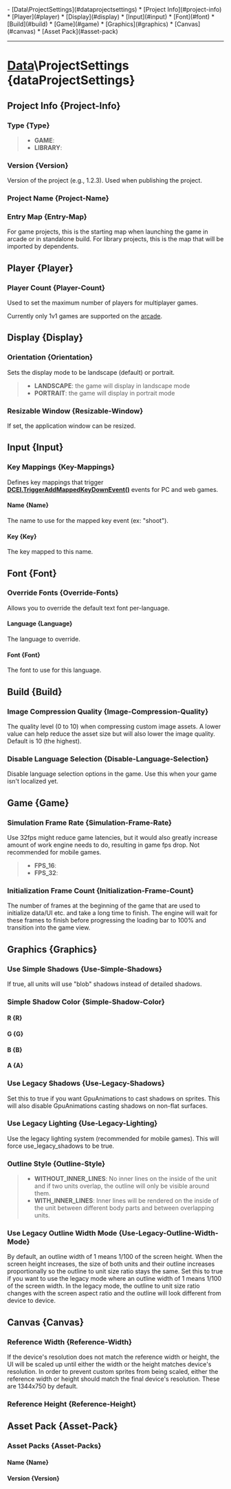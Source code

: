 <div id="toc" markdown="1">
- [Data\ProjectSettings](#dataprojectsettings)
  * [Project Info](#project-info)
  * [Player](#player)
  * [Display](#display)
  * [Input](#input)
  * [Font](#font)
  * [Build](#build)
  * [Game](#game)
  * [Graphics](#graphics)
  * [Canvas](#canvas)
  * [Asset Pack](#asset-pack)

</div>

***

# [](dcei.engine.proto.ProjectSettings)**[Data](Data)\ProjectSettings** {dataProjectSettings}

[](manual-wiki-start)

[](manual-wiki-end)

## [](dcei.engine.proto.ProjectSettings.project_info)**Project Info** {Project-Info}

[](manual-wiki-start)

[](manual-wiki-end)

### [](dcei.engine.proto.ProjectInfo.type)**Type** {Type}

[](manual-wiki-start)

[](manual-wiki-end)

>* **GAME**: 
>* **LIBRARY**: 

### [](dcei.engine.proto.ProjectInfo.version)**Version** {Version}
Version of the project (e.g., 1.2.3). Used when publishing the project.

[](manual-wiki-start)

[](manual-wiki-end)

### [](dcei.engine.proto.ProjectInfo.project_name)**Project Name** {Project-Name}

[](manual-wiki-start)

[](manual-wiki-end)

### [](dcei.engine.proto.ProjectInfo.entry_map)**Entry Map** {Entry-Map}
For game projects, this is the starting map when launching the game in arcade or in standalone build. For library projects, this is the map that will be imported by dependents.

[](manual-wiki-start)

[](manual-wiki-end)

## [](dcei.engine.proto.ProjectSettings.player)**Player** {Player}

[](manual-wiki-start)

[](manual-wiki-end)

### [](dcei.engine.proto.PlayerSettings.player_count)**Player Count** {Player-Count}
Used to set the maximum number of players for multiplayer games.

[](manual-wiki-start)
Currently only 1v1 games are supported on the [arcade](https://platform.wildsky.dev/).
[](manual-wiki-end)

## [](dcei.engine.proto.ProjectSettings.display)**Display** {Display}

[](manual-wiki-start)

[](manual-wiki-end)

### [](dcei.engine.proto.DisplaySettings.orientation)**Orientation** {Orientation}
Sets the display mode to be landscape (default) or portrait.

[](manual-wiki-start)

[](manual-wiki-end)

>* **LANDSCAPE**: the game will display in landscape mode
>* **PORTRAIT**: the game will display in portrait mode

### [](dcei.engine.proto.DisplaySettings.resizable_window)**Resizable Window** {Resizable-Window}
If set, the application window can be resized.

[](manual-wiki-start)

[](manual-wiki-end)

## [](dcei.engine.proto.ProjectSettings.input)**Input** {Input}

[](manual-wiki-start)

[](manual-wiki-end)

### [](dcei.engine.proto.InputSettings.key_mappings)**Key Mappings** {Key-Mappings}

[](manual-wiki-start)
Defines key mappings that trigger **[DCEI.TriggerAddMappedKeyDownEvent()](Trigger-API-Reference-DCEI-Events-Input#void-triggeraddmappedkeydowneventstring-keyeventname-typedcallbackstring-trigger)** events for PC and web games.
[](manual-wiki-end)

#### [](dcei.engine.proto.InputSettings.KeyMapping.name)**Name** {Name}
The name to use for the mapped key event (ex: "shoot").

[](manual-wiki-start)

[](manual-wiki-end)

#### [](dcei.engine.proto.InputSettings.KeyMapping.key)**Key** {Key}
The key mapped to this name.

[](manual-wiki-start)

[](manual-wiki-end)

## [](dcei.engine.proto.ProjectSettings.font)**Font** {Font}

[](manual-wiki-start)

[](manual-wiki-end)

### [](dcei.engine.proto.FontSettings.override_fonts)**Override Fonts** {Override-Fonts}
Allows you to override the default text font per-language.

[](manual-wiki-start)

[](manual-wiki-end)

#### [](dcei.engine.proto.FontSettings.FontSetting.language)**Language** {Language}
The language to override.

[](manual-wiki-start)

[](manual-wiki-end)

#### [](dcei.engine.proto.FontSettings.FontSetting.font)**Font** {Font}
The font to use for this language.

[](manual-wiki-start)

[](manual-wiki-end)

## [](dcei.engine.proto.ProjectSettings.build)**Build** {Build}

[](manual-wiki-start)

[](manual-wiki-end)

### [](dcei.engine.proto.BuildSettings.image_compression_quality)**Image Compression Quality** {Image-Compression-Quality}
The quality level (0 to 10) when compressing custom image assets. A lower value can help reduce the asset size but will also lower the image quality. Default is 10 (the highest).

[](manual-wiki-start)

[](manual-wiki-end)

### [](dcei.engine.proto.BuildSettings.disable_language_selection)**Disable Language Selection** {Disable-Language-Selection}
Disable language selection options in the game. Use this when your game isn't localized yet.

[](manual-wiki-start)

[](manual-wiki-end)

## [](dcei.engine.proto.ProjectSettings.game)**Game** {Game}

[](manual-wiki-start)

[](manual-wiki-end)

### [](dcei.engine.proto.GameSettings.simulation_frame_rate)**Simulation Frame Rate** {Simulation-Frame-Rate}
Use 32fps might reduce game latencies, but it would also greatly increase amount of work engine needs to do, resulting in game fps drop. Not recommended for mobile games.

[](manual-wiki-start)

[](manual-wiki-end)

>* **FPS_16**: 
>* **FPS_32**: 

### [](dcei.engine.proto.GameSettings.initialization_frame_count)**Initialization Frame Count** {Initialization-Frame-Count}
The number of frames at the beginning of the game that are used to initialize data/UI etc. and take a long time to finish. The engine will wait for these frames to finish before progressing the loading bar to 100% and transition into the game view.

[](manual-wiki-start)

[](manual-wiki-end)

## [](dcei.engine.proto.ProjectSettings.graphics)**Graphics** {Graphics}

[](manual-wiki-start)

[](manual-wiki-end)

### [](dcei.engine.proto.GraphicsSettings.use_simple_shadows)**Use Simple Shadows** {Use-Simple-Shadows}
If true, all units will use "blob" shadows instead of detailed shadows.

[](manual-wiki-start)

[](manual-wiki-end)

### [](dcei.engine.proto.GraphicsSettings.simple_shadow_color)**Simple Shadow Color** {Simple-Shadow-Color}

[](manual-wiki-start)

[](manual-wiki-end)

#### [](dcei.engine.proto.GraphicsSettings.SimpleShadowColor.r)**R** {R}

[](manual-wiki-start)

[](manual-wiki-end)

#### [](dcei.engine.proto.GraphicsSettings.SimpleShadowColor.g)**G** {G}

[](manual-wiki-start)

[](manual-wiki-end)

#### [](dcei.engine.proto.GraphicsSettings.SimpleShadowColor.b)**B** {B}

[](manual-wiki-start)

[](manual-wiki-end)

#### [](dcei.engine.proto.GraphicsSettings.SimpleShadowColor.a)**A** {A}

[](manual-wiki-start)

[](manual-wiki-end)

### [](dcei.engine.proto.GraphicsSettings.use_legacy_shadows)**Use Legacy Shadows** {Use-Legacy-Shadows}
Set this to true if you want GpuAnimations to cast shadows on sprites. This will also disable GpuAnimations casting shadows on non-flat surfaces.

[](manual-wiki-start)

[](manual-wiki-end)

### [](dcei.engine.proto.GraphicsSettings.use_legacy_lighting)**Use Legacy Lighting** {Use-Legacy-Lighting}
Use the legacy lighting system (recommended for mobile games). This will force use_legacy_shadows to be true.

[](manual-wiki-start)

[](manual-wiki-end)

### [](dcei.engine.proto.GraphicsSettings.outline_style)**Outline Style** {Outline-Style}

[](manual-wiki-start)

[](manual-wiki-end)

>* **WITHOUT_INNER_LINES**: No inner lines on the inside of the unit and if two units overlap, the outline will only be visible around them.
>* **WITH_INNER_LINES**: Inner lines will be rendered on the inside of the unit between different body parts and between overlapping units.

### [](dcei.engine.proto.GraphicsSettings.use_legacy_outline_width_mode)**Use Legacy Outline Width Mode** {Use-Legacy-Outline-Width-Mode}
By default, an outline width of 1 means 1/100 of the screen height. When the screen height increases, the size of both units and their outline increases proportionally so the outline to unit size ratio stays the same. Set this to true if you want to use the legacy mode where an outline width of 1 means 1/100 of the screen width. In the legacy mode, the outline to unit size ratio changes with the screen aspect ratio and the outline will look different from device to device.

[](manual-wiki-start)

[](manual-wiki-end)

## [](dcei.engine.proto.ProjectSettings.canvas)**Canvas** {Canvas}

[](manual-wiki-start)

[](manual-wiki-end)

### [](dcei.engine.proto.CanvasSettings.reference_width)**Reference Width** {Reference-Width}
If the device's resolution does not match the reference width or height, the UI will be scaled up until either the width or the height matches device's resolution. In order to prevent custom sprites from being scaled, either the reference width or height should match the final device's resolution. These are 1344x750 by default.

[](manual-wiki-start)

[](manual-wiki-end)

### [](dcei.engine.proto.CanvasSettings.reference_height)**Reference Height** {Reference-Height}

[](manual-wiki-start)

[](manual-wiki-end)

## [](dcei.engine.proto.ProjectSettings.asset_pack)**Asset Pack** {Asset-Pack}

[](manual-wiki-start)

[](manual-wiki-end)

### [](dcei.engine.proto.AssetPackSettings.asset_packs)**Asset Packs** {Asset-Packs}

[](manual-wiki-start)

[](manual-wiki-end)

#### [](dcei.engine.proto.AssetPack.name)**Name** {Name}

[](manual-wiki-start)

[](manual-wiki-end)

#### [](dcei.engine.proto.AssetPack.version)**Version** {Version}

[](manual-wiki-start)

[](manual-wiki-end)

